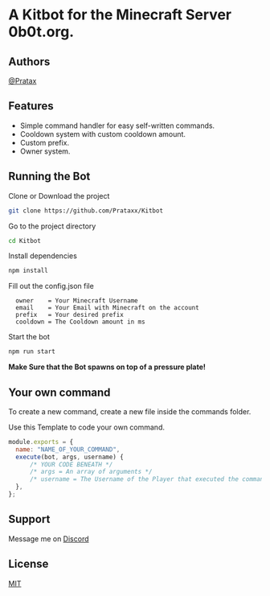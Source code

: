 
# A Kitbot for the Minecraft Server 0b0t.org.


## Authors

[@Pratax](https://discord.com/users/897497942116663317)


## Features

- Simple command handler for easy self-written commands.
- Cooldown system with custom cooldown amount.
- Custom prefix.
- Owner system.


## Running the Bot

Clone or Download the project

```bash
git clone https://github.com/Prataxx/Kitbot
```

Go to the project directory

```bash
cd Kitbot
```

Install dependencies

```bash
npm install
```

Fill out the config.json file

```
  owner    = Your Minecraft Username
  email    = Your Email with Minecraft on the account
  prefix   = Your desired prefix
  cooldown = The Cooldown amount in ms
```

Start the bot

```bash
npm run start
```

**Make Sure that the Bot spawns on top of a pressure plate!**


## Your own command

To create a new command, create a new file inside the commands folder.

Use this Template to code your own command.

```javascript
module.exports = {
  name: "NAME_OF_YOUR_COMMAND",
  execute(bot, args, username) {
      /* YOUR CODE BENEATH */
      /* args = An array of arguments */
      /* username = The Username of the Player that executed the command */
  },
};
```


## Support

Message me on [Discord](https://discord.com/users/897497942116663317)


## License

[MIT](https://choosealicense.com/licenses/mit/)

